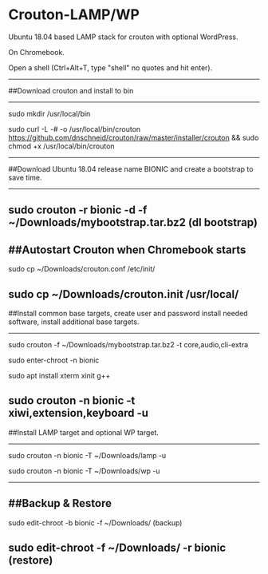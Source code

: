 # Crouton-LAMP/WP
Ubuntu 18.04 based LAMP stack for crouton with optional WordPress.

On Chromebook.

Open a shell (Ctrl+Alt+T, type "shell" no quotes and hit enter).
_______________________________________________________
##Download crouton and install to bin
_______________________________________________________
sudo mkdir /usr/local/bin

sudo curl -L -# -o /usr/local/bin/crouton https://github.com/dnschneid/crouton/raw/master/installer/crouton && sudo chmod +x /usr/local/bin/crouton
_______________________________________________________
##Download Ubuntu 18.04 release name BIONIC and create a bootstrap to save time.
_______________________________________________________
sudo crouton -r bionic -d -f ~/Downloads/mybootstrap.tar.bz2 (dl bootstrap)
-------------------------------------------------------
##Autostart Crouton when Chromebook starts
------------------------------------------------------
sudo cp ~/Downloads/crouton.conf /etc/init/

sudo cp ~/Downloads/crouton.init /usr/local/
-------------------------------------------------------
##Install common base targets, create user and password install needed software, install additional base targets.
_______________________________________________________

sudo crouton -f ~/Downloads/mybootstrap.tar.bz2 -t core,audio,cli-extra

sudo enter-chroot -n bionic

sudo apt install xterm xinit g++

sudo crouton -n bionic -t xiwi,extension,keyboard -u
-------------------------------------------------------
##Install LAMP target and optional WP target.
_______________________________________________________
sudo crouton -n bionic -T ~/Downloads/lamp -u

sudo crouton -n bionic -T ~/Downloads/wp -u
_______________________________________________________
##Backup & Restore
-------------------------------------------------------

sudo edit-chroot -b bionic -f ~/Downloads/ (backup)

sudo edit-chroot -f ~/Downloads/ -r bionic
(restore)
--------------------------------------------------------


